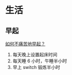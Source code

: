 # 生活

## 早起

[如何不痛苦地早起？](https://www.zhihu.com/question/22120300/answer/921073342)

1. 每天晚上设置起床时间
2. 每天睡 6 小时，午睡半小时
3. 早上 switch 锻炼半小时

